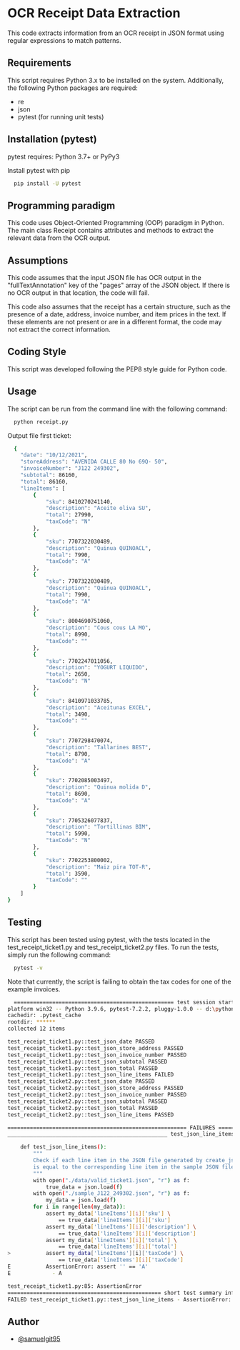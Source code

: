
# OCR Receipt Data Extraction

This code extracts information from an OCR receipt in JSON format using regular expressions to match patterns.

## Requirements

This script requires Python 3.x to be installed on the system. Additionally, the following Python packages are required:

- re
- json
- pytest (for running unit tests)

## Installation (pytest)

pytest requires: Python 3.7+ or PyPy3

Install pytest with pip

```bash
  pip install -U pytest
```

## Programming paradigm

This code uses Object-Oriented Programming (OOP) paradigm in Python. The main class Receipt contains attributes and methods to extract the relevant data from the OCR output.

## Assumptions

This code assumes that the input JSON file has OCR output in the "fullTextAnnotation" key of the "pages" array of the JSON object. If there is no OCR output in that location, the code will fail.

This code also assumes that the receipt has a certain structure, such as the presence of a date, address, invoice number, and item prices in the text. If these elements are not present or are in a different format, the code may not extract the correct information.

## Coding Style

This script was developed following the PEP8 style guide for Python code.

## Usage

The script can be run from the command line with the following command:

```bash
  python receipt.py
```
Output file first ticket:

```bash
  {
    "date": "10/12/2021",
    "storeAddress": "AVENIDA CALLE 80 No 69Q- 50",
    "invoiceNumber": "J122 249302",
    "subtotal": 86160,
    "total": 86160,
    "lineItems": [
        {
            "sku": 8410270241140,
            "description": "Aceite oliva SU",
            "total": 27990,
            "taxCode": "N"
        },
        {
            "sku": 7707322030489,
            "description": "Quinua QUINOACL",
            "total": 7990,
            "taxCode": "A"
        },
        {
            "sku": 7707322030489,
            "description": "Quinua QUINOACL",
            "total": 7990,
            "taxCode": "A"
        },
        {
            "sku": 8004690751060,
            "description": "Cous cous LA MO",
            "total": 8990,
            "taxCode": ""
        },
        {
            "sku": 7702247011056,
            "description": "YOGURT LIQUIDO",
            "total": 2650,
            "taxCode": "N"
        },
        {
            "sku": 8410971033785,
            "description": "Aceitunas EXCEL",
            "total": 3490,
            "taxCode": ""
        },
        {
            "sku": 7707298470074,
            "description": "Tallarines BEST",
            "total": 8790,
            "taxCode": "A"
        },
        {
            "sku": 7702085003497,
            "description": "Quinua molida D",
            "total": 8690,
            "taxCode": "A"
        },
        {
            "sku": 7705326077837,
            "description": "Tortillinas BIM",
            "total": 5990,
            "taxCode": "N"
        },
        {
            "sku": 7702253800002,
            "description": "Maiz pira TOT-R",
            "total": 3590,
            "taxCode": ""
        }
    ]
}
```
## Testing

This script has been tested using pytest, with the tests located in the test_receipt_ticket1.py and test_receipt_ticket2.py files. To run the tests, simply run the following command:

```bash
  pytest -v
```
Note that currently, the script is failing to obtain the tax codes for one of the example invoices.

```bash
  ================================================== test session starts ===================================================
platform win32 -- Python 3.9.6, pytest-7.2.2, pluggy-1.0.0 -- d:\python 3.9.6\python.exe
cachedir: .pytest_cache
rootdir: ******
collected 12 items

test_receipt_ticket1.py::test_json_date PASSED                                                                      [  8%]
test_receipt_ticket1.py::test_json_store_address PASSED                                                             [ 16%] 
test_receipt_ticket1.py::test_json_invoice_number PASSED                                                            [ 25%] 
test_receipt_ticket1.py::test_json_subtotal PASSED                                                                  [ 33%] 
test_receipt_ticket1.py::test_json_total PASSED                                                                     [ 41%] 
test_receipt_ticket1.py::test_json_line_items FAILED                                                                [ 50%]
test_receipt_ticket2.py::test_json_date PASSED                                                                      [ 58%] 
test_receipt_ticket2.py::test_json_store_address PASSED                                                             [ 66%] 
test_receipt_ticket2.py::test_json_invoice_number PASSED                                                            [ 75%] 
test_receipt_ticket2.py::test_json_subtotal PASSED                                                                  [ 83%] 
test_receipt_ticket2.py::test_json_total PASSED                                                                     [ 91%]
test_receipt_ticket2.py::test_json_line_items PASSED                                                                [100%] 

======================================================== FAILURES ======================================================== 
__________________________________________________ test_json_line_items __________________________________________________ 

    def test_json_line_items():
        """
        Check if each line item in the JSON file generated by create_json_file()
        is equal to the corresponding line item in the sample JSON file.
        """
        with open("./data/valid_ticket1.json", "r") as f:
            true_data = json.load(f)
        with open("./sample_J122_249302.json", "r") as f:
            my_data = json.load(f)
        for i in range(len(my_data)):
            assert my_data['lineItems'][i]['sku'] \
                == true_data['lineItems'][i]['sku']
            assert my_data['lineItems'][i]['description'] \
                == true_data['lineItems'][i]['description']
            assert my_data['lineItems'][i]['total'] \
                == true_data['lineItems'][i]['total']
>           assert my_data['lineItems'][i]['taxCode'] \
                == true_data['lineItems'][i]['taxCode']
E           AssertionError: assert '' == 'A'
E             - A

test_receipt_ticket1.py:85: AssertionError
================================================ short test summary info ================================================= 
FAILED test_receipt_ticket1.py::test_json_line_items - AssertionError: assert '' == 'A'
```


## Author

- [@samuelgit95](https://github.com/samuelgit95)


